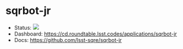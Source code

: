 # sqrbot-jr

- Status: ![](https://cd.roundtable.lsst.codes/api/badge?name=sqrbot-jr)
- Dashboard: https://cd.roundtable.lsst.codes/applications/sqrbot-jr
- Docs: https://github.com/lsst-sqre/sqrbot-jr
